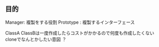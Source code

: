 ## 目的
Manager: 複製をする役割
Prototype : 複製するインターフェース

ClassA ClassBは一度作成したらコストがかかるので何度も作成したくない
cloneでなんとかしたい意図 ？